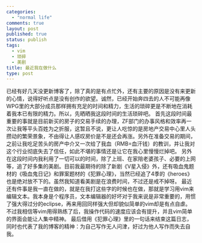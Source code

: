 ```yaml
--- 
categories: 
  - "normal life"
comments: true
layout: post
published: true
status: publish
tags: 
  - vim
  - 琐碎
  - 美剧
title: 最近我在做什么
type: post
---
```

已经有好几天没更新博客了，除了真的是有点忙外，还有主要的原因是没有来更新的心情，说得好听点是没有创作的欲望。诚然，已经开始奔四去的人不可能再像WPG里的大部分成员那样拥有充足的时间和精力，生活的琐碎更是不断地在消耗着我本已有限的精力。所以，先晒晒我这段时间的生活琐碎吧。  首先这段时间最重要的事就是目前新买的房子的交易手续的办理，ZF部门的办事风格和效率再一次让我等平头百姓为之折服，这暂且不说，更让人吃惊的是房地产交易中心里人头攒动的繁荣景象，不由得让人感叹房价是不是还会再涨。另外在准备交易的期间，之前让我吃足苦头的房产中介又一次给了我血（RMB=血汗钱）的教训，并让我对这个行业彻底失去了信任，如此不堪的事情还是让它在我心里慢慢烂掉吧。  另外在这段时间内我利用了一切可以的时间，除了上班、在家陪老婆孩子、必要的上网等，追了好多集的美剧。目前我最期待的除了新剧《V星入侵》外，还有吸血鬼题材的《吸血鬼日记》和罪案题材的《犯罪心理》，当然已经追了4季的《heroes》也是绝对放不下的。虽然我知道看美剧是在浪费时间，不过还是戒不掉呀。  最近还有件事是我一直在做的，就是在我打这些字的时候也在做，那就是学习用vim来编辑文本。我本身是个程序员，文本编辑器的好坏对于我来说是非常重要的，用惯了强大得过分的eclipse，再来用回同样强大但却貌似简单的vim却是有点自虐。不过我相信等vim用得熟练了后，我操作代码的速度应该会有提升，并且vim简单的界面会能让人集中精神。  最后借用《犯罪心理》里的一句话来结束这篇日志，同时也代表了我的博客的精神：为自己写作无人问津，好过为他人写作而失去自我。
